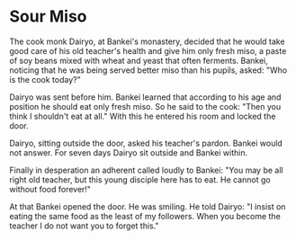 # Sour Miso

The cook monk Dairyo, at Bankei's monastery, decided that he would take good care of his old teacher's health and give him only fresh miso, a paste of soy beans mixed with wheat and yeast that often ferments. Bankei, noticing that he was being served better miso than his pupils, asked: "Who is the cook today?"

Dairyo was sent before him. Bankei learned that according to his age and position he should eat only fresh miso. So he said to the cook: "Then you think I shouldn't eat at all." With this he entered his room and locked the door.

Dairyo, sitting outside the door, asked his teacher's pardon. Bankei would not answer. For seven days Dairyo sit outside and Bankei within.

Finally in desperation an adherent called loudly to Bankei: "You may be all right old teacher, but this young disciple here has to eat. He cannot go without food forever!"

At that Bankei opened the door. He was smiling. He told Dairyo: "I insist on eating the same food as the least of my followers. When you become the teacher I do not want you to forget this."
